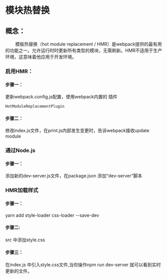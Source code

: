 # 模块热替换

## 概念：

        模板热替换（hot module replacement / HMR）是webpack提供的最有用的功能之一。允许运行时时更新所有类型的模块，无需刷新。HMR不适用于生产环境，这意味着他应用于开发环境。



### 启用HMR：

#### 步骤一：

更新webpack.config.js配置，使用webpack内置的 插件

```
HotModuleReplacementPlugin
```

#### 步骤二：

修改index.js文件，在print.js内部发生变更时，告诉webpack接收update module 



### 通过Node.js

#### 步骤一：

添加新的dev-server.js文件，在package.json 添加“dev-server”脚本



### HMR加载样式

#### 步骤一：

yarn add style-loader css-loader --save-dev

#### 步骤二:

src 中添加style.css 

#### 步骤三：

在index.js 中引入style.css文件,当你操作npm run dev-server 就可以看到实时更新的文件。




